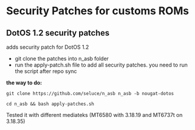 Security Patches for customs ROMs
===========
DotOS 1.2 security patches 
------------------

adds security patch for DotOS 1.2

- git clone the patches into n_asb folder
- run the apply-patch.sh file to add all security patches. you need to run the script after repo sync 

**the way to do:**
```
git clone https://github.com/seluce/n_asb n_asb -b nougat-dotos

cd n_asb && bash apply-patches.sh
```

Tested it with different mediateks (MT6580 with 3.18.19 and MT6737t on 3.18.35)